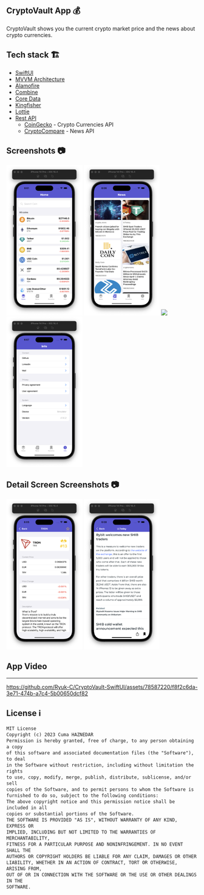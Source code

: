 ## CryptoVault App 💰
CryptoVault shows you the current crypto market price and the news about crypto currencies.

## Tech stack 🏗
* [SwiftUI](https://developer.apple.com/xcode/swiftui/)
* [MVVM Architecture](https://developer.android.com/jetpack/guide)
* [Alamofire](https://github.com/Alamofire/Alamofire)
* [Combine](https://developer.apple.com/documentation/combine)
* [Core Data](https://developer.apple.com/documentation/coredata)
* [Kingfisher](https://github.com/onevcat/Kingfisher)
* [Lottie](https://github.com/airbnb/lottie-ios)
* [Rest API](https://www.coingecko.com/en/api)
  * [CoinGecko](https://www.coingecko.com/en/api) - Crypto Currencies API
  * [CryptoCompare](https://min-api.cryptocompare.com) - News API

## Screenshots 📷
<img src="Media/homepage.png" width="200" /> <img src="Media/news.png" width="200" /> <img src="Media/favorıte.png" width="200" /> <img src="Media/info.png" width="200" />

## Detail Screen Screenshots 📷
<img src="Media/cryptodetaıl.png" width="200" /> <img src="Media/newsdetail.png" width="200" />

## App Video
----------
https://github.com/Ryuk-C/CryptoVault-SwiftUI/assets/78587220/f8f2c6da-3e71-474b-a7c4-5b00650dcf82


## License  ℹ️
```
MIT License
Copyright (c) 2023 Cuma HAZNEDAR
Permission is hereby granted, free of charge, to any person obtaining a copy
of this software and associated documentation files (the "Software"), to deal
in the Software without restriction, including without limitation the rights
to use, copy, modify, merge, publish, distribute, sublicense, and/or sell
copies of the Software, and to permit persons to whom the Software is
furnished to do so, subject to the following conditions:
The above copyright notice and this permission notice shall be included in all
copies or substantial portions of the Software.
THE SOFTWARE IS PROVIDED "AS IS", WITHOUT WARRANTY OF ANY KIND, EXPRESS OR
IMPLIED, INCLUDING BUT NOT LIMITED TO THE WARRANTIES OF MERCHANTABILITY,
FITNESS FOR A PARTICULAR PURPOSE AND NONINFRINGEMENT. IN NO EVENT SHALL THE
AUTHORS OR COPYRIGHT HOLDERS BE LIABLE FOR ANY CLAIM, DAMAGES OR OTHER
LIABILITY, WHETHER IN AN ACTION OF CONTRACT, TORT OR OTHERWISE, ARISING FROM,
OUT OF OR IN CONNECTION WITH THE SOFTWARE OR THE USE OR OTHER DEALINGS IN THE
SOFTWARE.
```
